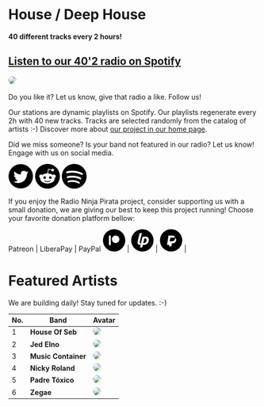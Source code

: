 # House / Deep House

**40 different tracks every 2 hours!**


## [Listen to our 40'2 radio on Spotify](https://open.spotify.com/playlist/1S99ttkKRg99AVXusEAPBu?si=tcy_7HkwRzG5d9WG0U7kaw)

<a href="https://open.spotify.com/playlist/1S99ttkKRg99AVXusEAPBu?si=tcy_7HkwRzG5d9WG0U7kaw" target="_blank"><img src="https://mosaic.scdn.co/640/ab67616d0000b27377a60c017f9b003aff17ddc3ab67616d0000b273be07425dcdc0c0dbd53151e8ab67616d0000b273d6bebbbe549d730a35e95fefab67616d0000b273fd69b4afa7597a1e862364ce" height="300" width="auto" style="border-radius:50%"></a>

Do you like it? Let us know, give that radio a like. Follow us!


Our stations are dynamic playlists on Spotify. Our playlists regenerate every 2h with 40 new tracks. Tracks are selected randomly from the catalog of artists :-) Discover more about [our project in our home page](https://radioninjapirata.github.io).

Did we miss someone? Is your band not featured in our radio? Let us know! Engage with us on social media.

<p>
    <a href="https://twitter.com/RNinjaPirata" target="_blank"><img src="assets/twitter_button.png" alt="twitter" height="50" width="50" /></a>
    <a href="https://www.reddit.com/r/RadioNinjaPirata/" target="_blank"><img src="assets/reddit_button.png" alt="reddit" height="50" width="50" /></a>
    <a href="https://open.spotify.com/user/pagbz485dhfowwiza5wc9cwh8?si=XVuH5a3NQ8Ohft-yPC5XBA" target="_blank"><img src="assets/spotify_button.png" alt="spotify" height="50" width="50" /></a>
</p>


If you enjoy the Radio Ninja Pirata project, consider supporting us with a small donation, we are giving our best to keep this project running! Choose your favorite donation platform bellow:

 Patreon | LiberaPay | PayPal
<a href="https://www.patreon.com/radioninjapirata" target="_blank"><img src="assets/patreon_black_logo_500x500.png" alt="patreon" height="45" width="45" /></a> | <a href="https://liberapay.com/RadioNinjaPirata/donate" target="_blank"><img src="assets/liberapay_logo_500x500.png" alt="liberapay" height="45" width="45" /></a> | <a href="https://www.paypal.com/cgi-bin/webscr?cmd=_s-xclick&hosted_button_id=TWGZ3KKDLEDUE&source=url" target="_blank"><img src="assets/paypal_black_logo_500x500.png" alt="paypal" height="45" width="45" /></a> |


# Featured Artists

We are building daily! Stay tuned for updates. :-)

No. | Band | Avatar
--- | ---- | ------
1 | **House Of Seb** | <a href="https://open.spotify.com/artist/1wrPeAhOfPQlWbFkz9LtIV" target="_blank"><img src="https://i.scdn.co/image/2bdb1a0a30be9f4a90b05949afbbb256a421c41e" height="100" width="auto" style="border-radius:50%"></a>
2 | **Jed Elno** | <a href="https://open.spotify.com/artist/1LEpTdEV0lU4ehvoNTfDON" target="_blank"><img src="https://i.scdn.co/image/467e26b616c952043925a95e58f8adefb38d888b" height="100" width="auto" style="border-radius:50%"></a>
3 | **Music Container** | <a href="https://open.spotify.com/artist/5Cf4LFut4EXRqOMYlaSM5w" target="_blank"><img src="https://i.scdn.co/image/ac766e6feb758c6803ebefc9b099a039999f888f" height="100" width="auto" style="border-radius:50%"></a>
4 | **Nicky Roland** | <a href="https://open.spotify.com/artist/5FAertl0i2uL8lZCszx6RF" target="_blank"><img src="https://i.scdn.co/image/ab67616d00001e025199b17c441bc87888f5aa3d" height="100" width="auto" style="border-radius:50%"></a>
5 | **Padre Tóxico** | <a href="https://open.spotify.com/artist/5uxLOvJty3MKT7ftXvmTkZ" target="_blank"><img src="https://i.scdn.co/image/68f259182e058b92f4299604f2079a8674885560" height="100" width="auto" style="border-radius:50%"></a>
6 | **Zegae** | <a href="https://open.spotify.com/artist/5lw9eePetxTZwWvGhnLuqX" target="_blank"><img src="https://i.scdn.co/image/e0ca611af39af03469a688fc3496abb0d6b01107" height="100" width="auto" style="border-radius:50%"></a>
